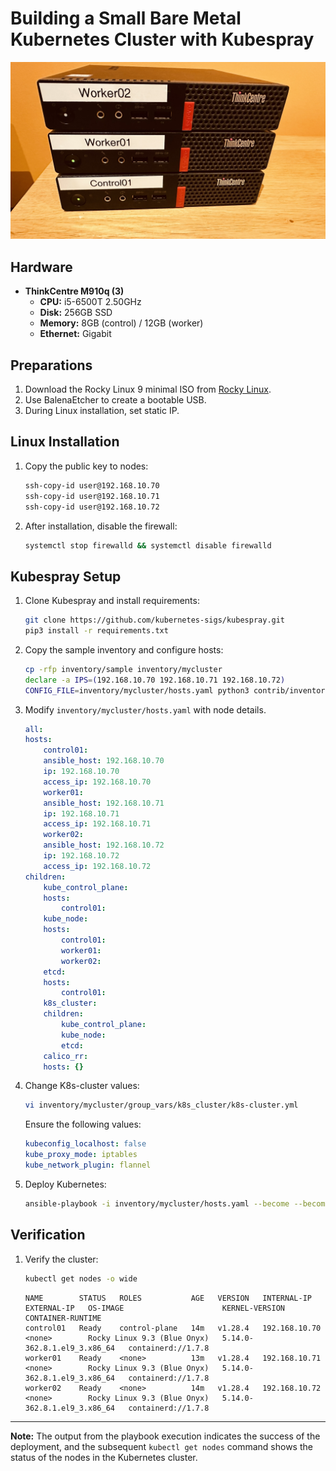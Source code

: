 # Building a Small Bare Metal Kubernetes Cluster with Kubespray

![ThinkCentre-k8s](ThinkCentre-k8s.jpeg)

## Hardware

- **ThinkCentre M910q (3)**
  - **CPU:** i5-6500T 2.50GHz
  - **Disk:** 256GB SSD
  - **Memory:** 8GB (control) / 12GB (worker)
  - **Ethernet:** Gigabit

## Preparations

1. Download the Rocky Linux 9 minimal ISO from [Rocky Linux](https://rockylinux.org/download/).
2. Use BalenaEtcher to create a bootable USB.
3. During Linux installation, set static IP.

## Linux Installation

1. Copy the public key to nodes:

    ```bash
    ssh-copy-id user@192.168.10.70
    ssh-copy-id user@192.168.10.71
    ssh-copy-id user@192.168.10.72
    ```

2. After installation, disable the firewall:

    ```bash
    systemctl stop firewalld && systemctl disable firewalld
    ```

## Kubespray Setup

1. Clone Kubespray and install requirements:

    ```bash
    git clone https://github.com/kubernetes-sigs/kubespray.git
    pip3 install -r requirements.txt
    ```

2. Copy the sample inventory and configure hosts:

    ```bash
    cp -rfp inventory/sample inventory/mycluster
    declare -a IPS=(192.168.10.70 192.168.10.71 192.168.10.72)
    CONFIG_FILE=inventory/mycluster/hosts.yaml python3 contrib/inventory_builder/inventory.py ${IPS[@]}
    ```

3. Modify `inventory/mycluster/hosts.yaml` with node details.

    ```yaml
    all:
    hosts:
        control01:
        ansible_host: 192.168.10.70
        ip: 192.168.10.70
        access_ip: 192.168.10.70
        worker01:
        ansible_host: 192.168.10.71
        ip: 192.168.10.71
        access_ip: 192.168.10.71
        worker02:
        ansible_host: 192.168.10.72
        ip: 192.168.10.72
        access_ip: 192.168.10.72
    children:
        kube_control_plane:
        hosts:
            control01:
        kube_node:
        hosts:
            control01:
            worker01:
            worker02:
        etcd:
        hosts:
            control01:
        k8s_cluster:
        children:
            kube_control_plane:
            kube_node:
            etcd:
        calico_rr:
        hosts: {}
    ```

4. Change K8s-cluster values:

    ```bash
    vi inventory/mycluster/group_vars/k8s_cluster/k8s-cluster.yml
    ```

   Ensure the following values:

    ```yaml
    kubeconfig_localhost: false
    kube_proxy_mode: iptables
    kube_network_plugin: flannel
    ```

5. Deploy Kubernetes:

    ```bash
    ansible-playbook -i inventory/mycluster/hosts.yaml --become --become-user=root cluster.yml
    ```

## Verification

1. Verify the cluster:

    ```bash
    kubectl get nodes -o wide
    ```

    ```
    NAME        STATUS   ROLES           AGE   VERSION   INTERNAL-IP     EXTERNAL-IP   OS-IMAGE                      KERNEL-VERSION                CONTAINER-RUNTIME
    control01   Ready    control-plane   14m   v1.28.4   192.168.10.70   <none>        Rocky Linux 9.3 (Blue Onyx)   5.14.0-362.8.1.el9_3.x86_64   containerd://1.7.8
    worker01    Ready    <none>          13m   v1.28.4   192.168.10.71   <none>        Rocky Linux 9.3 (Blue Onyx)   5.14.0-362.8.1.el9_3.x86_64   containerd://1.7.8
    worker02    Ready    <none>          14m   v1.28.4   192.168.10.72   <none>        Rocky Linux 9.3 (Blue Onyx)   5.14.0-362.8.1.el9_3.x86_64   containerd://1.7.8
    ```


---

**Note:** The output from the playbook execution indicates the success of the deployment, and the subsequent `kubectl get nodes` command shows the status of the nodes in the Kubernetes cluster.
